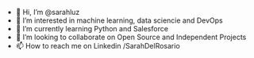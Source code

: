 - 👋 Hi, I’m @sarahluz
- 👀 I’m interested in machine learning, data sciencie and DevOps
- 🌱 I’m currently learning Python and Salesforce
- 💞️ I’m looking to collaborate on Open Source and Independent Projects
- 📫 How to reach me on Linkedin /SarahDelRosario

<!---
sarahluz/sarahluz is a ✨ special ✨ repository because its `README.md` (this file) appears on your GitHub profile.
You can click the Preview link to take a look at your changes.
--->
